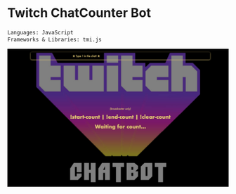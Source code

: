 # Twitch ChatCounter Bot


```
Languages: JavaScript  
Frameworks & Libraries: tmi.js
```


![Twitch ChatCounter Bot](assets/images/img-chatbot.png)